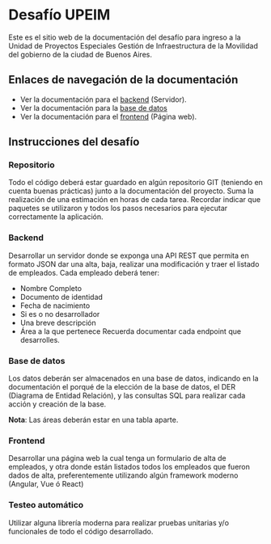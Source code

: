 # Desafío UPEIM

Este es el sitio web de la documentación del desafío para ingreso a la Unidad de Proyectos Especiales Gestión de Infraestructura de la Movilidad del gobierno de la ciudad de Buenos Aires.

## Enlaces de navegación de la documentación

- Ver la documentación para el [backend](/backend/) (Servidor).
- Ver la documentación para la [base de datos](/database/)
- Ver la documentación para el [frontend](/frontend/) (Página web).

## Instrucciones del desafío

### Repositorio

Todo el código deberá estar guardado en algún repositorio GIT (teniendo en cuenta buenas
prácticas) junto a la documentación del proyecto. Suma la realización de una estimación en
horas de cada tarea.
Recordar indicar que paquetes se utilizaron y todos los pasos necesarios para ejecutar
correctamente la aplicación.

### Backend

Desarrollar un servidor donde se exponga una API REST que permita en formato JSON dar
una alta, baja, realizar una modificación y traer el listado de empleados.
Cada empleado deberá tener:

- Nombre Completo
- Documento de identidad
- Fecha de nacimiento
- Si es o no desarrollador
- Una breve descripción
- Área a la que pertenece
  Recuerda documentar cada endpoint que desarrolles.

### Base de datos

Los datos deberán ser almacenados en una base de datos, indicando en la documentación
el porqué de la elección de la base de datos, el DER (Diagrama de Entidad Relación), y las
consultas SQL para realizar cada acción y creación de la base.

**Nota**: Las áreas deberán estar en una tabla aparte.

### Frontend

Desarrollar una página web la cual tenga un formulario de alta de empleados, y otra donde
están listados todos los empleados que fueron dados de alta, preferentemente utilizando
algún framework moderno (Angular, Vue ó React)

### Testeo automático

Utilizar alguna librería moderna para realizar pruebas unitarias y/o funcionales de todo el
código desarrollado.
